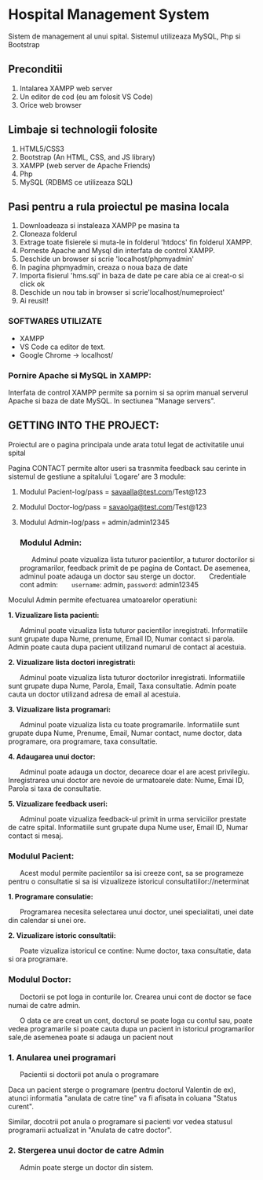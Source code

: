 # Hospital Management System
Sistem de management al unui spital. Sistemul utilizeaza MySQL, Php si Bootstrap

## Preconditii
1. Intalarea XAMPP web server
2. Un editor de cod (eu am folosit VS Code)
3. Orice web browser 

## Limbaje si technologii folosite
1. HTML5/CSS3
2. Bootstrap (An HTML, CSS, and JS library)
3. XAMPP (web server de Apache Friends)
4. Php
5. MySQL (RDBMS ce utilizeaza SQL)

## Pasi pentru a rula proiectul pe masina locala
1. Downloadeaza si instaleaza XAMPP pe masina ta
2. Cloneaza folderul
3. Extrage toate fisierele si muta-le in folderul 'htdocs' fin folderul XAMPP.
4. Porneste Apache and Mysql din interfata de control XAMPP.
5. Deschide un browser si scrie 'localhost/phpmyadmin'
6. In pagina phpmyadmin, creaza o noua baza de date
7. Importa fisierul 'hms.sql' in baza de date pe care abia ce ai creat-o si click ok
8. Deschide un nou tab in browser si scrie'localhost/numeproiect'
9. Ai reusit!
    
### SOFTWARES UTILIZATE
  - XAMPP 
  - VS Code ca editor de text.
  - Google Chrome -> localhost/
  

### Pornire Apache si MySQL in XAMPP:
  Interfata de control XAMPP permite sa pornim si sa oprim manual serverul Apache si baza de date MySQL. In sectiunea "Manage servers".

  
  
## GETTING INTO THE PROJECT:
Proiectul are o pagina principala unde arata totul legat de activitatile unui spital


Pagina CONTACT permite altor useri sa trasnmita feedback sau cerinte in sistemul de gestiune a spitalului
‘Logare’ are 3 module:
1. Modulul Pacient-log/pass = savaalla@test.com/Test@123
2. Modulul Doctor-log/pass = savaolga@test.com/Test@123
3. Modulul Admin-log/pass = admin/admin12345

   ### Modulul Admin:
   
   &nbsp; &nbsp; &nbsp; Adminul poate vizualiza lista tuturor pacientilor, a tuturor doctorilor si programarilor, feedback primit de pe pagina de Contact. De asemenea, adminul poate adauga un doctor sau sterge un doctor.
  &nbsp; &nbsp; &nbsp; Credentiale cont admin:
  &nbsp; &nbsp; &nbsp; `username`: admin, `password`: admin12345

Moculul Admin permite efectuarea umatoarelor operatiuni:

**1. Vizualizare lista pacienti:**

  &nbsp; &nbsp; &nbsp; Adminul poate vizualiza lista tuturor pacientilor inregistrati. Informatiile sunt grupate dupa Nume, prenume, Email ID, Numar contact si parola. Admin poate cauta dupa pacient utilizand numarul de contact al acestuia.
  
**2. Vizualizare lista doctori inregistrati:**

  &nbsp; &nbsp; &nbsp; Adminul poate vizualiza lista tuturor doctorilor inregistrati. Informatiile sunt grupate dupa Nume, Parola, Email, Taxa consultatie. Admin poate cauta un doctor utilizand adresa de email al acestuia.

**3. Vizualizare lista programari:**

  &nbsp; &nbsp; &nbsp; Adminul poate vizualiza lista cu toate programarile. Informatiile sunt grupate dupa Nume, Prenume, Email, Numar contact, nume doctor, data programare, ora programare, taxa consultatie. 
  
**4. Adaugarea unui doctor:**

  &nbsp; &nbsp; &nbsp; Adminul poate adauga un doctor, deoarece doar el are acest privilegiu. Inregistrarea unui doctor are nevoie de urmatoarele date: Nume, Emai ID, Parola si taxa de consultatie.

**5. Vizualizare feedback useri:**

  &nbsp; &nbsp; &nbsp; Adminul poate vizualiza feedback-ul primit in urma serviciilor prestate de catre spital. Informatiile sunt grupate dupa Nume user, Email ID, Numar contact si mesaj.


### Modulul Pacient:

  &nbsp; &nbsp; &nbsp; Acest modul permite pacientilor sa isi creeze cont, sa se programeze pentru o consultatie si sa isi vizualizeze istoricul consultatiilor://neterminat

**1. Programare consulatie:**

  &nbsp; &nbsp; &nbsp; Programarea necesita selectarea unui doctor, unei specialitati, unei date din calendar si unei ore.

**2. Vizualizare istoric consultatii:**

  &nbsp; &nbsp; &nbsp; Poate vizualiza istoricul ce contine: Nume doctor, taxa consultatie, data si ora programare.

### Modulul Doctor:

  &nbsp; &nbsp; &nbsp; Doctorii se pot loga in conturile lor. Crearea unui cont de doctor se face numai de catre admin.


&nbsp; &nbsp; &nbsp; O data ce are creat un cont, doctorul se poate loga cu contul sau, poate vedea programarile si poate cauta dupa un pacient in istoricul programarilor sale,de asemenea poate si adauga un pacient nout


### 1. Anularea unei programari
	
   &nbsp; &nbsp; &nbsp; Pacientii si doctorii pot anula o programare
 
  Daca un pacient sterge o programare (pentru doctorul Valentin de ex), atunci informatia "anulata de catre tine" va fi afisata in coluana "Status curent". 
  
  
  Similar, docotrii pot anula o programare si pacienti vor vedea statusul programarii actualizat in "Anulata de catre doctor".
  
### 2. Stergerea unui doctor de catre Admin

&nbsp; &nbsp; &nbsp; Admin poate sterge un doctor din sistem.



